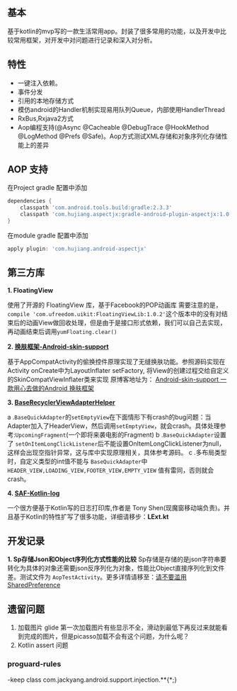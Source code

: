 ## 基本
基于kotlin的mvp写的一款生活常用app。封装了很多常用的功能，以及开发中比较常用框架，对开发中对问题进行记录和深入对分析。

## 特性
- 一键注入依赖。
- 事件分发
- 引用的本地存储方式
- 模仿android的Handler机制实现易用队列Queue，内部使用HandlerThread
- RxBus,Rxjava2方式
- Aop编程支持(@Async @Cacheable @DebugTrace @HookMethod @LogMethod @Prefs @Safe)。Aop方式测试XML存储和对象序列化存储性能上的差异

## AOP 支持
在Project gradle 配置中添加
```groovy
dependencies {
    classpath 'com.android.tools.build:gradle:2.3.3'
    classpath 'com.hujiang.aspectjx:gradle-android-plugin-aspectjx:1.0.10'
}
```

在module gradle 配置中添加
```gradle
apply plugin: 'com.hujiang.android-aspectjx'
```


## 第三方库
**1. FloatingView**

使用了开源的 FloatingView 库，基于Facebook的POP动画库
需要注意的是，`compile 'com.ufreedom.uikit:FloatingViewLib:1.0.2'`这个版本中的没有对结束后的动画View做回收处理，但是由于是接口形式依赖，我们可以自己去实现，再动画结束后调用`yumFloating.clear()`

**2. [换肤框架-Android-skin-support](https://github.com/ximsfei/Android-skin-support#%E5%BA%94%E7%94%A8%E5%86%85%E6%8D%A2%E8%82%A4)**

基于AppCompatActivity的偷换控件原理实现了无缝换肤功能。参照源码实现在Activity onCreate中为LayoutInflater setFactory, 将View的创建过程交给自定义的SkinCompatViewInflater类来实现
原博客地址为： [Android-skin-support 一款用心去做的Android 换肤框架](http://blog.csdn.net/ximsfei/article/details/54586827)

**3. [BaseRecyclerViewAdapterHelper](https://github.com/CymChad/BaseRecyclerViewAdapterHelper)**

a .`BaseQuickAdapter`的`setEmptyView`在下面情形下有crash的bug问题：当Adapter加入了HeaderView，然后调用`setEmptyView`，就会crash。具体处理参考:`UpcomingFragment`(一个即将来袭电影的Fragment)
b .`BaseQuickAdapter`设置了 `setOnItemLongClickListener`后不能设置OnItemLongClickListener为null，这样会出现空指针异常，这与库中实现原理相关，具体参考源码。
c .多布局类型时，自定义类型的int值不能与 `BaseQuickAdapter`中 `HEADER_VIEW,LOADING_VIEW,FOOTER_VIEW,EMPTY_VIEW` 值有雷同，否则就会crash。

**4. [SAF-Kotlin-log](https://github.com/fengzhizi715/SAF-Kotlin-log)**

一个很方便基于Kotlin写的日志打印库,作者是 Tony Shen(现魔窗移动端负责)。并且基于Kotlin的特性扩写了很多功能，详细请移步：**LExt.kt**

## 开发记录
**1. Sp存储Json和Object序列化方式性能的比较**
Sp存储是存储的是json字符串要转化为具体的对象还需要json反序列化为对象，性能比Object直接序列化到文件差。测试文件为 `AopTestActivity`。更多详情请移至：[请不要滥用SharedPreference](https://zhuanlan.zhihu.com/p/22913991)


## 遗留问题
1. 加载图片
glide 第一次加载图片有些显示不全，滑动到最低下再反过来就能看到完成的图片，但是picasso加载不会有这个问题，为什么呢？
2. Kotlin assert 问题

### proguard-rules
-keep class com.jackyang.android.support.injection.**{*;}